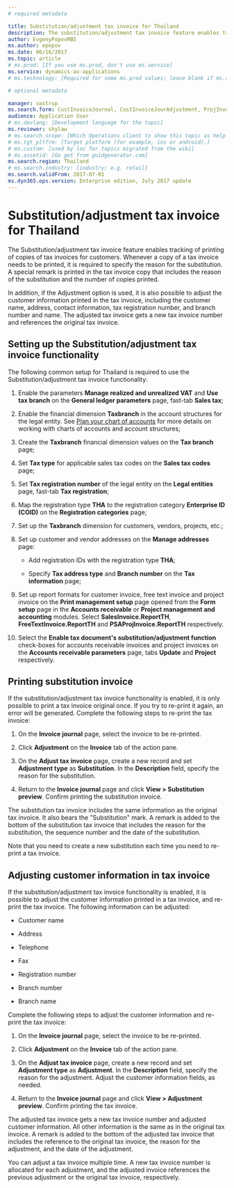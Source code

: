 ```yaml
---
# required metadata

title: Substitution/adjustment tax invoice for Thailand
description: The substitution/adjustment tax invoice feature enables tracking of printing of copies of tax invoices, as well as adjusting customer information in the tax invoice header.
author: EvgenyPopovMBS
ms.author: epopov
ms.date: 06/16/2017
ms.topic: article
# ms.prod: [If you use ms.prod, don't use ms.service]
ms.service: dynamics-ax-applications
# ms.technology: [Required for some ms.prod values; leave blank if ms.service is specified]

# optional metadata

manager: vastrup
ms.search.form: CustInvoiceJournal, CustInvoiceJourAdjustment, ProjInvoiceListPage, CustParameters
audience: Application User
# ms.devlang: [Development language for the topic]
ms.reviewer: shylaw
# ms.search.scope: [Which Operations client to show this topic as help for]
# ms.tgt_pltfrm: [Target platform (for example, ios or android).]
# ms.custom: [used by loc for topics migrated from the wiki]
# ms.assetid: [Go get from guidgenerator.com]
ms.search.region: Thailand
# ms.search.industry: [industry; e.g. retail]
ms.search.validFrom: 2017-07-01
ms.dyn365.ops.version: Enterprise edition, July 2017 update
---
```


# Substitution/adjustment tax invoice for Thailand

The Substitution/adjustment tax invoice feature enables tracking of printing of copies of tax invoices for customers. Whenever a copy of a tax invoice needs to be printed, it is required to specify the reason for the substitution. A special remark is printed in the tax invoice copy that includes the reason of the substitution and the number of copies printed.

In addition, if the Adjustment option is used, it is also possible to adjust the customer information printed in the tax invoice, including the customer name, address, contact information, tax registration number, and branch number and name. The adjusted tax invoice gets a new tax invoice number and references the original tax invoice.

## Setting up the Substitution/adjustment tax invoice functionality

The following common setup for Thailand is required to use the Substitution/adjustment tax invoice functionality:

1. Enable the parameters **Manage realized and unrealized VAT** and **Use tax branch** on the **General ledger parameters** page, fast-tab **Sales tax**;

2. Enable the financial dimension **Taxbranch** in the account structures for the legal entity. See [Plan your chart of accounts](../general-ledger/plan-chart-of-accounts.md) for more details on working with charts of accounts and account structures;

3. Create the **Taxbranch** financial dimension values on the **Tax branch** page;

4. Set **Tax type** for applicable sales tax codes on the **Sales tax codes** page;

5. Set **Tax registration number** of the legal entity on the **Legal entities** page, fast-tab **Tax registration**;

6.  Map the registration type **THA** to the registration category **Enterprise ID (COID)** on the **Registration categories** page;

7. Set up the **Taxbranch** dimension for customers, vendors, projects, etc.;

8. Set up customer and vendor addresses on the **Manage addresses** page:

    - Add registration IDs with the registration type **THA**;

    - Specify **Tax address type** and **Branch number** on the **Tax information** page;

9. Set up report formats for customer invoice, free text invoice and project invoice on the **Print management setup** page opened from the **Form setup** page in the **Accounts receivable** or **Project management and accounting** modules. Select **SalesInvoice.ReportTH**, **FreeTextInvoice.ReportTH** and **PSAProjInvoice.ReportTH** respectively.

10. Select the **Enable tax document's substitution/adjustment function** check-boxes for accounts receivable invoices and project invoices on the **Accounts receivable parameters** page,  tabs **Update** and **Project** respectively.

## Printing substitution invoice

If the substitution/adjustment tax invoice functionality is enabled, it is only possible to print a tax invoice original once. If you try to re-print it again, an error will be generated. Complete the following steps to re-print the tax invoice:

1. On the **Invoice journal** page, select the invoice to be re-printed.

2. Click **Adjustment** on the **Invoice** tab of the action pane.

3. On the **Adjust tax invoice** page, create a new record and set **Adjustment type** as **Substitution**. In the **Description** field, specify the reason for the substitution.

4. Return to the **Invoice journal** page and click **View > Substitution preview**. Confirm printing the substitution invoice.

The substitution tax invoice includes the same information as the original tax invoice. It also bears the "Substitution" mark. A remark is added to the bottom of the substitution tax invoice that includes the reason for the substitution, the sequence number and the date of the substitution.

Note that you need to create a new substitution each time you need to re-print a tax invoice.

## Adjusting customer information in tax invoice

If the substitution/adjustment tax invoice functionality is enabled, it is possible to adjust the customer information printed in a tax invoice, and re-print the tax invoice. The following information can be adjusted:

- Customer name

- Address

- Telephone

- Fax

- Registration number

- Branch number

- Branch name

Complete the following steps to adjust the customer information and re-print the tax invoice:

1. On the **Invoice journal** page, select the invoice to be re-printed.

2. Click **Adjustment** on the **Invoice** tab of the action pane.

3. On the **Adjust tax invoice** page, create a new record and set **Adjustment type** as **Adjustment**. In the **Description** field, specify the reason for the adjustment. Adjust the customer information fields, as needed.

4. Return to the **Invoice journal** page and click **View > Adjustment preview**. Confirm printing the tax invoice.

The adjusted tax invoice gets a new tax invoice number and adjusted customer information. All other information is the same as in the original tax invoice. A remark is added to the bottom of the adjusted tax invoice that includes the reference to the original tax invoice, the reason for the adjustment, and the date of the adjustment.

You can adjust a tax invoice multiple time. A new tax invoice number is allocated for each adjustment, and the adjusted invoice references the previous adjustment or the original tax invoice, respectively.
